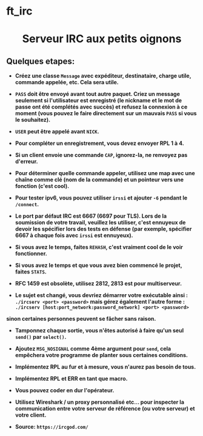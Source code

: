 # ft_irc
<h1 align="center"> Serveur IRC aux petits oignons</h1>

<h2>Quelques etapes: </h2>


- **Créez une classe `Message` avec expéditeur, destinataire, charge utile, commande appelée, etc. Cela sera utile.**
- **`PASS` doit être envoyé avant tout autre paquet. Criez un message seulement si l'utilisateur est enregistré (le nickname et le mot de passe ont été complétés avec succès) et refusez la connexion à ce moment (vous pouvez le faire directement sur un mauvais `PASS` si vous le souhaitez).**

- **`USER` peut être appelé avant `NICK`.**

- **Pour compléter un enregistrement, vous devez envoyer RPL 1 à 4.**

- **Si un client envoie une commande `CAP`, ignorez-la, ne renvoyez pas d'erreur.**
- **Pour déterminer quelle commande appeler, utilisez une map avec une chaîne comme clé (nom de la commande) et un pointeur vers une fonction (c'est cool).**
- **Pour tester ipv6, vous pouvez utiliser `irssi` et ajouter `-6` pendant le `/connect`.**
- **Le port par défaut IRC est 6667 (6697 pour TLS). Lors de la soumission de votre travail, veuillez les utiliser, c'est ennuyeux de devoir les spécifier lors des tests en défense (par exemple, spécifier 6667 à chaque fois avec `irssi` est ennuyeux).**
- **Si vous avez le temps, faites `REHASH`, c'est vraiment cool de le voir fonctionner.**
- **Si vous avez le temps et que vous avez bien commencé le projet, faites `STATS`.**
- **RFC 1459 est obsolète, utilisez 2812, 2813 est pour multiserveur.**

- **Le sujet est changé, vous devriez démarrer votre exécutable ainsi :**
**`./ircserv <port> <password>`**
**mais gérez également l'autre forme :**
**`./ircserv [host:port_network:password_network] <port> <password>`**

**sinon certaines personnes peuvent se fâcher sans raison.**

- **Tamponnez chaque sortie, vous n'êtes autorisé à faire qu'un seul `send()` par `select()`.**

- **Ajoutez `MSG_NOSIGNAL` comme 4ème argument pour `send`, cela empêchera votre programme de planter sous certaines conditions.**

- **Implémentez RPL au fur et à mesure, vous n'aurez pas besoin de tous.**

- **Implémentez RPL et ERR en tant que macro.**

- **Vous pouvez coder en dur l'opérateur.**

- **Utilisez Wireshark / un proxy personnalisé etc… pour inspecter la communication entre votre serveur de référence (ou votre serveur) et votre client.**


- **Source: `https://ircgod.com/`**




